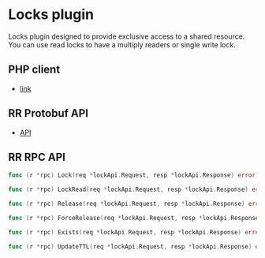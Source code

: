 # Locks plugin

Locks plugin designed to provide exclusive access to a shared resource.
You can use read locks to have a multiply readers or single write lock.

## PHP client

- [link](https://github.com/roadrunner-php/lock)

## RR Protobuf API

- [API](https://buf.build/roadrunner-server/api/file/main:lock/v1beta1/lock.proto)

## RR RPC API

```go
func (r *rpc) Lock(req *lockApi.Request, resp *lockApi.Response) error {}

func (r *rpc) LockRead(req *lockApi.Request, resp *lockApi.Response) error {}

func (r *rpc) Release(req *lockApi.Request, resp *lockApi.Response) error {}

func (r *rpc) ForceRelease(req *lockApi.Request, resp *lockApi.Response) error {}

func (r *rpc) Exists(req *lockApi.Request, resp *lockApi.Response) error {}

func (r *rpc) UpdateTTL(req *lockApi.Request, resp *lockApi.Response) error {}
```